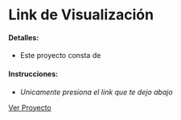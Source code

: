 # Link de Visualización

#### Detalles:

- Este proyecto consta de

#### Instrucciones:

- _Unicamente presiona el link que te dejo abajo_

[Ver Proyecto](https://aricanomx.github.io/aricanoMX_platzi.github.io/)
